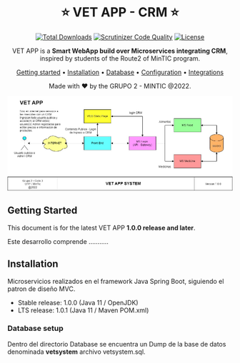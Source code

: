 

<div align="center">

# :star: VET APP - CRM :star: 

[![Total Downloads](https://poser.pugx.org/aimeos/aimeos-typo3/d/total.svg)](https://packagist.org/packages/aimeos/aimeos-typo3)
[![Scrutinizer Code Quality](https://scrutinizer-ci.com/g/aimeos/aimeos-typo3/badges/quality-score.png?b=master)](https://scrutinizer-ci.com/g/aimeos/aimeos-typo3/?branch=master)
[![License](https://poser.pugx.org/aimeos/aimeos-typo3/license.svg)](https://packagist.org/packages/aimeos/aimeos-typo3)

VET APP is a **Smart WebApp build over Microservices integrating CRM**, inspired by students of the Route2 of MinTIC program.

[Getting started](#getting-started) •
[Installation](#installation) •
[Database](#database-setup) •
[Configuration](#configuration) •
[Integrations](#third-party-integrations)

Made with :heart: by the GRUPO 2 - MINTIC @2022.

</div>

[![VET APP demo](https://github.com/raulrobinson/grupo2ruta2utp/blob/master/img/ArquitecturaApp.jpg)](http://demo.org/)

## Getting Started

This document is for the latest VET APP **1.0.0 release and later**.

Este desarrollo comprende ...........

## Installation

Microservicios realizados en el framework Java Spring Boot, siguiendo el patron de diseño MVC.

- Stable release: 1.0.0 (Java 11 / OpenJDK)
- LTS release: 1.0.1 (Java 11 / Maven POM.xml)

### Database setup

Dentro del directorio Database se encuentra un Dump de la base de datos denominada **vetsystem** archivo vetsystem.sql.



